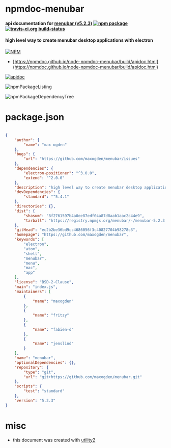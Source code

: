 # npmdoc-menubar

#### api documentation for  [menubar (v5.2.3)](https://github.com/maxogden/menubar)  [![npm package](https://img.shields.io/npm/v/npmdoc-menubar.svg?style=flat-square)](https://www.npmjs.org/package/npmdoc-menubar) [![travis-ci.org build-status](https://api.travis-ci.org/npmdoc/node-npmdoc-menubar.svg)](https://travis-ci.org/npmdoc/node-npmdoc-menubar)

#### high level way to create menubar desktop applications with electron

[![NPM](https://nodei.co/npm/menubar.png?downloads=true&downloadRank=true&stars=true)](https://www.npmjs.com/package/menubar)

- [https://npmdoc.github.io/node-npmdoc-menubar/build/apidoc.html](https://npmdoc.github.io/node-npmdoc-menubar/build/apidoc.html)

[![apidoc](https://npmdoc.github.io/node-npmdoc-menubar/build/screenCapture.buildCi.browser.%252Ftmp%252Fbuild%252Fapidoc.html.png)](https://npmdoc.github.io/node-npmdoc-menubar/build/apidoc.html)

![npmPackageListing](https://npmdoc.github.io/node-npmdoc-menubar/build/screenCapture.npmPackageListing.svg)

![npmPackageDependencyTree](https://npmdoc.github.io/node-npmdoc-menubar/build/screenCapture.npmPackageDependencyTree.svg)



# package.json

```json

{
    "author": {
        "name": "max ogden"
    },
    "bugs": {
        "url": "https://github.com/maxogden/menubar/issues"
    },
    "dependencies": {
        "electron-positioner": "^3.0.0",
        "extend": "^2.0.0"
    },
    "description": "high level way to create menubar desktop applications with electron",
    "devDependencies": {
        "standard": "^5.4.1"
    },
    "directories": {},
    "dist": {
        "shasum": "8f2761597b4a0ee87edf04a87d8aab1aac2c44e9",
        "tarball": "https://registry.npmjs.org/menubar/-/menubar-5.2.3.tgz"
    },
    "gitHead": "ec2b2be36bd9cc4686056f3c40827704b98278c3",
    "homepage": "https://github.com/maxogden/menubar",
    "keywords": [
        "electron",
        "atom",
        "shell",
        "menubar",
        "menu",
        "mac",
        "app"
    ],
    "license": "BSD-2-Clause",
    "main": "index.js",
    "maintainers": [
        {
            "name": "maxogden"
        },
        {
            "name": "fritzy"
        },
        {
            "name": "fabien-d"
        },
        {
            "name": "jenslind"
        }
    ],
    "name": "menubar",
    "optionalDependencies": {},
    "repository": {
        "type": "git",
        "url": "git+https://github.com/maxogden/menubar.git"
    },
    "scripts": {
        "test": "standard"
    },
    "version": "5.2.3"
}
```



# misc
- this document was created with [utility2](https://github.com/kaizhu256/node-utility2)
